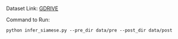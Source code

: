 Dataset Link: [GDRIVE](https://drive.google.com/drive/folders/1BImYeNtnf0HHtI5FbmBShatvGbMalCEK?usp=sharing)

Command to Run: 
```
python infer_siamese.py --pre_dir data/pre --post_dir data/post
```
